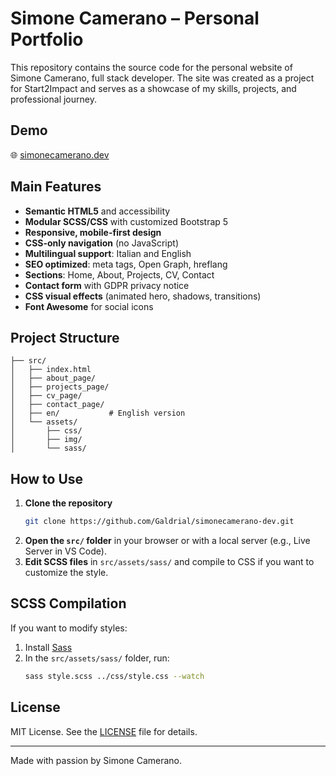 # Simone Camerano – Personal Portfolio

This repository contains the source code for the personal website of Simone Camerano, full stack developer. The site was created as a project for Start2Impact and serves as a showcase of my skills, projects, and professional journey.

## Demo

🌐 [simonecamerano.dev](https://simonecamerano.dev)

## Main Features

- **Semantic HTML5** and accessibility
- **Modular SCSS/CSS** with customized Bootstrap 5
- **Responsive, mobile-first design**
- **CSS-only navigation** (no JavaScript)
- **Multilingual support**: Italian and English
- **SEO optimized**: meta tags, Open Graph, hreflang
- **Sections**: Home, About, Projects, CV, Contact
- **Contact form** with GDPR privacy notice
- **CSS visual effects** (animated hero, shadows, transitions)
- **Font Awesome** for social icons

## Project Structure

```
├── src/
│   ├── index.html
│   ├── about_page/
│   ├── projects_page/
│   ├── cv_page/
│   ├── contact_page/
│   ├── en/           # English version
│   └── assets/
│       ├── css/
│       ├── img/
│       └── sass/
```

## How to Use

1. **Clone the repository**
   ```bash
   git clone https://github.com/Galdrial/simonecamerano-dev.git
   ```
2. **Open the `src/` folder** in your browser or with a local server (e.g., Live Server in VS Code).
3. **Edit SCSS files** in `src/assets/sass/` and compile to CSS if you want to customize the style.

## SCSS Compilation

If you want to modify styles:

1. Install [Sass](https://sass-lang.com/install)
2. In the `src/assets/sass/` folder, run:
   ```bash
   sass style.scss ../css/style.css --watch
   ```

## License

MIT License. See the [LICENSE](LICENSE) file for details.

---

Made with passion by Simone Camerano.
